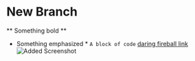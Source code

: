 # New Branch
** Something bold **
* Something emphasized *
````A block of code````
[daring fireball link](http://daringfireball.net/projects/markdown/syntax)
![Added Screenshot](https://github.com/elivickery/phase-0-gps-1/blob/master/Screen%20Shot%202017-04-24%20at%209.52.39%20PM.png)